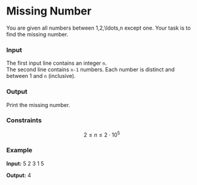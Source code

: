 # Missing Number

You are given all numbers between 1,2,\ldots,n except one. Your task is to find the missing number.

### Input
The first input line contains an integer `n`.  
The second line contains `n-1` numbers. Each number is distinct and between 1 and `n` (inclusive).

### Output
Print the missing number.

### Constraints
$$2 \leq n \leq 2 \cdot 10^5$$

### Example

**Input:**
5
2 3 1 5

**Output:**
4
